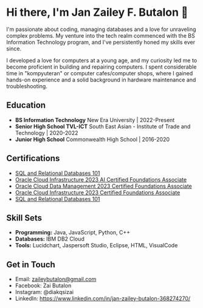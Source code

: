 # Hi there, I'm Jan Zailey F. Butalon 👋

I'm passionate about coding, managing databases and a love for unraveling complex problems. My venture into the tech realm commenced with the BS Information Technology program, and I've persistently honed my skills ever since.

I developed a love for computers at a young age, and my curiosity led me to become proficient in building and repairing computers. I spent considerable time in "kompyuteran" or computer cafes/computer shops, where I gained hands-on experience and a solid background in hardware maintenance and troubleshooting.


## Education
- **BS Information Technology**
  New Era University | 2022-Present
- **Senior High School TVL-ICT**
  South East Asian - Institute of Trade and Technology | 2020-2022
- **Junior High School**
  Commonwealth High School | 2016-2020
  


## Certifications
- [SQL and Relational Databases 101](https://courses.cognitiveclass.ai/certificates/af062dded9b64d918f60bcf0f05e6e27)
- [Oracle Cloud Infrastructure 2023 AI Certified Foundations Associate](https://catalog-education.oracle.com/pls/certview/sharebadge?id=6FD6B72B528A6798426E54269FF059E5ACAA2A3C0C707F8288709F35B74B08C4&fbclid=IwAR0jcUGQdJ34LuE6BjiYeNzhYniqNOdGD_UYUKdVQwXlFqz2vhtXPUkW2dc)
- [Oracle Cloud Data Management 2023 Certified Foundations Associate](https://catalog-education.oracle.com/pls/certview/sharebadge?id=E09EE6C89FE30875204319433E301B6BC853E5BB47906EFBDD6E14A0392E8DED&fbclid=IwAR1He0Y4Dq2GiHXrnA8AM5EDds_tmbWHC4O5td-rROMTrNQnfcF-CA1w-0I)
- [Oracle Cloud Infrastructure 2023 Certified Foundations Associate](https://catalog-education.oracle.com/pls/certview/sharebadge?id=33313B753148242A9F560F85FCFA883B0C5551E3099A8F929CA6EFE6681BCEC3&fbclid=IwAR2jlDHeaLAzlG5g6XoUTg8idT4CDbdCIpMrSuYHa8zu-C4mo8uNoS_Dr7U)
- [SQL and Relational Databases 101](	https://courses.cognitiveclass.ai/certificates/d1156f28067f4836a26fa1dcb540a44a)

## Skill Sets
- **Programming:** Java, JavaScript, Python, C++
- **Databases:** IBM DB2 Cloud
- **Tools:** Lucidchart, Jaspersoft Studio, Eclipse, HTML, VisualCode

## Get in Touch
- Email: zaileybutalon@gmail.com
- Facebook: Zai Butalon
- Instagram: @diakqsizai
- LinkedIn: https://www.linkedin.com/in/jan-zailey-butalon-368274270/
